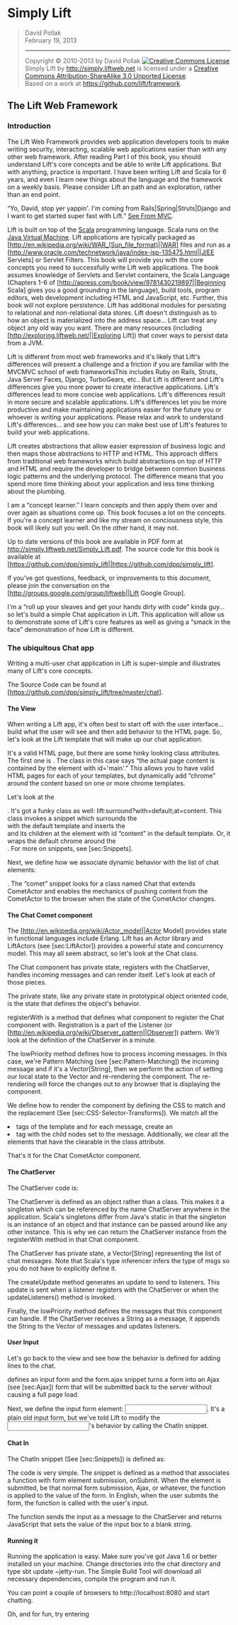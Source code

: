# Simply Lift

> David Pollak   
> February 19, 2013
> <hr>
> Copyright © 2010-2013 by David Pollak   
> <a rel="license" href="http://creativecommons.org/licenses/by-sa/3.0/deed.en_US"><img alt="Creative Commons License" style="border-width:0" src="http://i.creativecommons.org/l/by-sa/3.0/88x31.png" /></a>
> <br >
> Simply Lift</span> by <a href="http://simply.liftweb.net" rel="cc:attributionURL">http://simply.liftweb.net</a> is licensed under a <a rel="license" href="http://creativecommons.org/licenses/by-sa/3.0/deed.en_US">Creative Commons Attribution-ShareAlike 3.0 Unported License</a>.<br >Based on a work at <a  href="https://github.com/lift/framework" rel="dct:source">https://github.com/lift/framework</a>.


## The Lift Web Framework

### Introduction

The Lift Web Framework provides web application developers tools to make writing security, interacting, scalable web applications easier than with any other web framework. After reading Part I of this book, you should understand Lift's core concepts and be able to write Lift applications. But with anything, practice is important. I have been writing Lift and Scala for 6 years, and even I learn new things about the language and the framework on a weekly basis. Please consider Lift an path and an exploration, rather than an end point.

“Yo, David, stop yer yappin'. I'm coming from Rails|Spring|Struts|Django and I want to get started super fast with Lift.” <a href="#From-MVC">See From MVC</a>.

Lift is built on top of the [Scala](http://scala-lang.org) programming language. Scala runs on the [Java Virtual Machine](http://www.oracle.com/technetwork/java/index.html). Lift applications are typically packaged as [http://en.wikipedia.org/wiki/WAR_(Sun_file_format)||WAR] files and run as a [http://www.oracle.com/technetwork/java/index-jsp-135475.html||J/EE Servlets] or Servlet Filters. This book will provide you with the core concepts you need to successfully write Lift web applications. The book assumes knowledge of Servlets and Servlet containers, the Scala Language (Chapters 1-6 of [http://apress.com/book/view/9781430219897||Beginning Scala] gives you a good grounding in the language), build tools, program editors, web development including HTML and JavaScript, etc. Further, this book will not explore persistence. Lift has additional modules for persisting to relational and non-relational data stores. Lift doesn't distinguish as to how an object is materialized into the address space... Lift can treat any object any old way you want. There are many resources (including [http://exploring.liftweb.net/||Exploring Lift]) that cover ways to persist data from a JVM.

Lift is different from most web frameworks and it's likely that Lift's differences will present a challenge and a friction if you are familiar with the MVCMVC school of web frameworksThis includes Ruby on Rails, Struts, Java Server Faces, Django, TurboGears, etc.. But Lift is different and Lift's differences give you more power to create interactive applications. Lift's differences lead to more concise web applications. Lift's differences result in more secure and scalable applications. Lift's differences let you be more productive and make maintaining applications easier for the future you or whoever is writing your applications. Please relax and work to understand Lift's differences... and see how you can make best use of Lift's features to build your web applications.

Lift creates abstractions that allow easier expression of business logic and then maps those abstractions to HTTP and HTML. This approach differs from traditional web frameworks which build abstractions on top of HTTP and HTML and require the developer to bridge between common business logic patterns and the underlying protocol. The difference means that you spend more time thinking about your application and less time thinking about the plumbing.

I am a “concept learner.” I learn concepts and then apply them over and over again as situations come up. This book focuses a lot on the concepts. If you're a concept learner and like my stream on conciousness style, this book will likely suit you well. On the other hand, it may not.

Up to date versions of this book are available in PDF form at http://simply.liftweb.net/Simply_Lift.pdf. The source code for this book is available at [https://github.com/dpp/simply_lift||https://github.com/dpp/simply_lift].

If you've got questions, feedback, or improvements to this document, please join the conversation on the [http://groups.google.com/group/liftweb||Lift Google Group].

I'm a “roll up your sleaves and get your hands dirty with code” kinda guy... so let's build a simple Chat application in Lift. This application will allow us to demonstrate some of Lift's core features as well as giving a “smack in the face” demonstration of how Lift is different.

### The ubiquitous Chat app

Writing a multi-user chat application in Lift is super-simple and illustrates many of Lift's core concepts.

The Source Code can be found at [https://github.com/dpp/simply_lift/tree/master/chat].

#### The View

When writing a Lift app, it's often best to start off with the user interface... build what the user will see and then add behavior to the HTML page. So, let's look at the Lift template that will make up our chat application.



It's a valid HTML page, but there are some hinky looking class attributes. The first one is <body class="lift:content_id=main">. The class in this case says “the actual page content is contained by the element with id='main'.” This allows you to have valid HTML pages for each of your templates, but dynamically add “chrome” around the content based on one or more chrome templates.

Let's look at the <div id="main">. It's got a funky class as well: lift:surround?with=default;at=content. This class invokes a snippet which surrounds the <div> with the default template and inserts the <div> and its children at the element with id “content” in the default template. Or, it wraps the default chrome around the <div>. For more on snippets, see [sec:Snippets].

Next, we define how we associate dynamic behavior with the list of chat elements: <div class="lift:comet?type=Chat">. The “comet” snippet looks for a class named Chat that extends CometActor and enables the mechanics of pushing content from the CometActor to the browser when the state of the CometActor changes. 

#### The Chat Comet component

The [http://en.wikipedia.org/wiki/Actor_model||Actor Model] provides state in functional languages include Erlang. Lift has an Actor library and LiftActors (see [sec:LiftActor]) provides a powerful state and concurrency model. This may all seem abstract, so let's look at the Chat class.



The Chat component has private state, registers with the ChatServer, handles incoming messages and can render itself. Let's look at each of those pieces.

The private state, like any private state in prototypical object oriented code, is the state that defines the object's behavior.

registerWith is a method that defines what component to register the Chat component with. Registration is a part of the Listener (or [http://en.wikipedia.org/wiki/Observer_pattern||Observer]) pattern. We'll look at the definition of the ChatServer in a minute.

The lowPriority method defines how to process incoming messages. In this case, we're Pattern Matching (see [sec:Pattern-Matching]) the incoming message and if it's a Vector[String], then we perform the action of setting our local state to the Vector and re-rendering the component. The re-rendering will force the changes out to any browser that is displaying the component.

We define how to render the component by defining the CSS to match and the replacement (See [sec:CSS-Selector-Transforms]). We match all the <li> tags of the template and for each message, create an <li> tag with the child nodes set to the message. Additionally, we clear all the elements that have the clearable in the class attribute.

That's it for the Chat CometActor component.

#### The ChatServer

The ChatServer code is:



The ChatServer is defined as an object rather than a class. This makes it a singleton which can be referenced by the name ChatServer anywhere in the application. Scala's singletons differ from Java's static in that the singleton is an instance of an object and that instance can be passed around like any other instance. This is why we can return the ChatServer instance from the registerWith method in that Chat component.

The ChatServer has private state, a Vector[String] representing the list of chat messages. Note that Scala's type inferencer infers the type of msgs so you do not have to explicitly define it.

The createUpdate method generates an update to send to listeners. This update is sent when a listener registers with the ChatServer or when the updateListeners() method is invoked.

Finally, the lowPriority method defines the messages that this component can handle. If the ChatServer receives a String as a message, it appends the String to the Vector of messages and updates listeners.

#### User Input

Let's go back to the view and see how the behavior is defined for adding lines to the chat.

<form class="lift:form.ajax"> defines an input form and the form.ajax snippet turns a form into an Ajax (see [sec:Ajax]) form that will be submitted back to the server without causing a full page load.

Next, we define the input form element: <input class="lift:ChatIn" id="chat_in"/>. It's a plain old input form, but we've told Lift to modify the <input>'s behavior by calling the ChatIn snippet.

#### Chat In

The ChatIn snippet (See [sec:Snippets]) is defined as:



The code is very simple. The snippet is defined as a method that associates a function with form element submission, onSubmit. When the element is submitted, be that normal form submission, Ajax, or whatever, the function is applied to the value of the form. In English, when the user submits the form, the function is called with the user's input.

The function sends the input as a message to the ChatServer and returns JavaScript that sets the value of the input box to a blank string.

#### Running it

Running the application is easy. Make sure you've got Java 1.6 or better installed on your machine. Change directories into the chat directory and type sbt update ~jetty-run. The Simple Build Tool will download all necessary dependencies, compile the program and run it.

You can point a couple of browsers to http://localhost:8080 and start chatting.

Oh, and for fun, try entering <script>alert('I ownz your browser');<script> and see what happens. You'll note it's what you want to happen.

#### What you don't see

Excluding imports and comments, there are about 20 lines of Scala code to implement a multi-threaded, multi-user chat application. That's not a lot.

The first thing that's missing is synchronization or other explicit forms of thread locking. The application takes advantage of Actors and immutable data structures, thus the developer can focus on the business logic rather than the threading and locking primatives.

The next thing that's missing is routing and controllers and other stuff that you might have to do to wire up Ajax calls and polling for server-side changes (long or otherwise). In our application, we associated behavior with display and Lift took care of the rest (see [sec:Page-rewriting]).

We didn't do anything to explicitly to avoid cross-site scripting in our application. Because Lift takes advantage of Scala's strong typing and type safety (see [sec:Type-safety]), Lift knows the difference between a String that must be HTML encoded and an HTML element that's already properly encoded. By default, Lift applications are resistant to many of the OWASP top 10 security vulnerabilities (see [sec:Security]).

This example shows many of Lift's strengths. Let's expand the application and see how Lift's strengths continue to support the development of the application.









Chapter 7 Core Concepts



7.2 Box/Option

Scala has a ton of nice features. One of the features that I was slow to adopt, until Burak Emir gently reminded me a bunch of times, is "Options". Read on about Options, Boxes, and how Lift makes good use of them to make clean, error resistant code. If you come from an imperative (Java, Ruby) background, you'll probably recognize the following code:

x = someOperation 

Okay, so that's pseudo-code, but there are tons of operation, guard, operation, guard, blah blah constructs.

Further, null/nil are passed around as failures. This is especially bad when it's null, but it's pretty bad when it's nil because it's not clear to the consumer of the API that there can be a "call failed" return value.

In Java, null is a non-object. It has no methods. It is the exception to the statically typed rule (null has no class, but any reference of any class can be set to null.) Invoking a method on null has one and only one result: an exception is thrown. null is often returned from methods as a flag indicating that the method ran successfully, but yielded no meaningful value. For example, CardHolder.findByCreditCardNumber("2222222222") In fact, the guy who invented null called it a [http://www.infoq.com/presentations/Null-References-The-Billion-Dollar-Mistake-Tony-Hoare||billion dollar mistake].

Ruby has nil which is marginally better than null. nil is a real, singleton object. There's only one instance of nil in the whole system. It has methods. It is a subclass of Object. Object has a method called "nil?" which returns false, except the nil singleton overrides this method to return true. nil is returned much like null in Java. It's the "no valid answer" answer.

Scala does something different.

There's an abstract class, called Option. Options are strongly typed. They are declared Option[T]. This means an Option can be of any type, but once its type is defined, it does not change. There are two subclasses of Option: Some and None. None is a singleton (like nil). Some is a container around the actual answer. So, you might have a method that looks like:

def findUser(name: String): Option[User] = {  

Some, you've got a findUser method that returns either Some(User) or None. So far, it doesn't look a lot different than our example above. So, to confuse everyone, I'm going to talk about collections for a minute.

A really nice thing in Scala (yes, Ruby has this too) is rich list operations. Rather than creating a counter and pulling list (array) elements out one by one, you write a little function and pass that function to the list. The list calls the function with each element and returns a new list with the values returned from each call. It's easier to see it in code:

    scala> List(1,2,3).map(x => x * 2)

The above code multiplies each list item by two and "map" returns the resulting list. Oh, and you can be more terse, if you want:

    scala> List(1,2,3).map(_ * 2)

You can nest map operations:

    scala> List(1,2,3).map(x => List(4,5,6).map(y => x * y))

And, you can "flatten" the inner list:

scala> List(1,2,3).flatMap(x => List(4,5,6).map(y => x * y))Finally, you can "filter" only the even numbers from the first list:

scala> List(1,2,3).filter(_ % 2 == 0). flatMap(x => List(4,5,6).map(y => x * y))But, as you can see, the map/flatMap/filter stuff gets pretty verbose. Scala introduced a "for" comprehension to make the code more readable:

scala> for { 

Okay, but what does this have to do with Option[T]?

Turns out that Option implements map, flatMap, and filter (the methods necessary for the Scala compiler to use in the 'for' comprehension). Just as a side note, when I first encountered the phrase "'for' comprehension", I got scared. I've been doing programming for years and never heard of a "comprenhension" let alone a 'for' one. Turns out, that there's nothing fancy going on, but "'for' comprehension" is just a term of art for the above construct.

So, the cool thing is that you can use this construct very effectively. The first example is simple:

scala> for {x <- Some(3); y <- Some(4)} yield x * y 

"That's nice, you just wrote a lot of code to multiply 3 by 4."

Let's see what happens if we have a "None" in there:

scala> val yOpt: Option[Int] = None

So, we get a "None" back. How do we turn this into a default value?

scala> (for {x <- Some(3); y <- yOpt} yield x * y) getOrElse -1 

scala> (for {x <- Some(3); y <- Some(4)} yield x * y) getOrElse -1

Note that the "getOrElse" code is "passed by name". Put another way, that code is only executed if the "else" clause is valid.

Lift has an analogous construct called Box.

A Box can be Full or not. A non-Full Box can be the Empty singleton or a Failure. A Failure carries around information about why the Box contains no value.

Failure is very helpful because you can carry around information to display an error... an HTTP response code, a message, what have you.

In Lift, I put this all together in the following way:

• methods that return request parameters return Box[String] 

• finder methods on models (not find all, just the ones that return a single instance) return Box[Model]

• any method that would have returned a null if I was writing in Java returns a Box[T] in Lift 

That means you get code that looks like:

scala> for {id <- S.param("id") ?~ "id param missing"

There's no explicit guard/test to see if the "id" parameter was passed in and there's no explicit test to see if the user was found.

Note also that this code is completely type-safe. While there was no explicit type declarations, the compiler was able to figure out what types the various objects were.

So, let's look at the code inside a REST handler:

serve { 

If the id parameter is missing, present a nice error message and return a 401 (okay... this is random, but you get the point). And by default, if the user isn't found, return a 404 with the error that the user isn't found.

Here's what it looks like using wget:

dpp@bison:~/lift_sbt_prototype$ wget http://localhost:8080/user/info.xml

One more thing about Box and Option... they lead to less complex, more maintainable code. Even if you didn't know anything about Scala or Lift, you can read the XML serving code and the console exchange and figure out what happened any why it happened. This is a lot more readable than deeply nested if statements. And if it's readable, it's maintainable.

I hope this is an understandable introduction to Scala's Option class and 'for' comprehension and how Lift makes use of these tools.

7.3 S/SHtml

7.4 Boot

7.5 SiteMap

7.6 GUIDs

A core concept in Lift is GUIDs. GUIDs are globally unique identifiers used to associate something in the browser with a function on the server. GUIDs make Lift more secure because they make replay attacks very difficult and GUIDs make it easier to develop complex, stateful, interactive applications because the developer spends more time on business logic and less time on the plumbing of it.

7.6.1 How GUIDs are generated

7.6.2 Where they are used 

7.7 LiftRules

7.8 SessionVars and RequestVars

7.9 Helpers



7.11 Client-side behavior invoking server-side functions

7.12 Ajax

7.13 Comet

7.14 LiftActor

7.15 Pattern Matching

7.16 Type safety

7.17 Page rewriting

7.18 Security

Chapter 8 Common Patterns





8.2 Dependency Injection

Dependency injection is an important topic in the Java world. It's important because Java lacks certain basic features (e.g., functions) that tend to bind abstract interfaces to concrete implementations. Basically, it's so much easier to do MyInterface thing = new MyInterfaceImpl(), so most developers do just that. 

Scala's [http://scala.sygneca.com/patterns/component-mixins||cake pattern] goes a long way to help developers compose complex behaviors by combining Scala traits. Jonas Bonér wrote an excellent piece on [http://jonasboner.com/2008/10/06/real-world-scala-dependency-injection-di.html||Dependency Injection].

The cake pattern only goes half way to giving a Java developer complete dependency injection functionality. The cake pattern allows you to compose the complex classes out of Scala traits, but the cake pattern is less helpful in terms of allowing you to make dynamic choices about which combination of cake to vend in a given situation. Lift provides extra features that complete the dependency injection puzzle. 

8.2.1 Lift Libraries and Injector

Lift is both a web framework and a set of Scala libraries. Lift's common, actor, json, and util packages provide common libraries for Scala developers to build their application. Lift's libraries are well tested, widely used, well supported, and released on a well defined schedule (montly milestones, quarterly releases). 

Lift's Injector trait forms the basis of dependency injection: 

/** 

You can use this trait as follows: 

object MyInjector extends Injector {...}

The reason that the instance of MyThing is in a Box is because we're not guaranteed that MyInjector knows how to create an instance of Thing. Lift provides an implementation of Injector called SimpleInjector that allows you to register (and re-register) functions for injection:

object MyInjector extends SimpleInjector

This isn't bad... it allows us to define a function that makes the injection-time decision, and we can change the function out during runtime (or test-time.) However, there are two problems: getting Boxes for each injection is less than optimal. Further, globally scoped functions mean you have to put a whole bunch of logic (test vs. production vs. xxx) into the function. SimpleInjector has lots of ways to help out.

object MyInjector extends SimpleInjector {

Inject has a futher trick up its sleave... with Inject, you can scope the function... this is helpful for testing and if you need to change behavior for a particular call scope:

MyInjector.thing.doWith(new Thing with SpecialThing {}) { 

Within the scope of the doWith call, MyInjector.thing will vend instances of SpecialThing. This is useful for testing as well as changing behavior within the scope of the call or globally. This gives us much of the functionality we get with dependency injection packages for Java. But within Lift WebKit, it gets better.

8.2.2 Lift WebKit and enhanced injection scoping 

Lift's WebKit offers broad ranging tools for handling HTTP requests as well as HTML manipulation.

Lift WebKit's Factory extends SimpleInjector, but adds the ability to scope the function based on current HTTP request or the current container session:

object MyInjector extends Factory {  

WebKit's LiftRules is a Factory and many of the properties that LiftRules contains are FactoryMakers. This means that you can change behavior during call scope (useful for testing):

LiftRules.convertToEntity.doWith(true) { ... test that we convert certain characters to entities} 

Or based on the current request (for example you can change the rules for calculating the docType during the current request):

if (isMobileReqest) LiftRules.docType.request.set((r: Req) => Full(DocType.xhtmlMobile))

Or based on the current session (for example, changing maxConcurrentRequests based on some rules when a session is created):

if (browserIsSomethingElse) LiftRules.maxConcurrentRequests.session.set((r: Req) => 32) 

8.2.3 Conclusion 

Lift's SimpleInjector/Factory facilities provide a powerful and flexible mechanism for vending instances based on a global function, call stack scoping, request and session scoping and provides more flexible features than most Java-based dependency injection frameworks without resorting to XML for configuration or byte-code rewriting magic.

8.3 Modules

Lift has supported modules from the first version of the project in 2007. Lift's entire handling of the HTTP request/response cycle is open to hooks. Further, Lift's templating mechanism where resulting HTML pages are composed by transforming page content via snippets (See [sec:Snippets]) which are simply functions that take HTML and return HTML: NodeSeq => NodeSeq. Because Lift's snippet resolution mechanism is open and any code referenced in Boot (See [sec:Boot]), any code can be a Lift “module” by virtue of registering its snippets and other resources in LiftRules. Many Lift modules already exist including PayPal, OAuth, OpenID, LDAP, and even a module containing many jQuery widgets.

The most difficult issue relating to integration of external modules into Lift is how to properly insert the module's menu items into a SiteMap (See [sec:SiteMap-1]) menu hierarchy. Lift 2.2 introduces a more flexible mechanism for mutating the SiteMap: SiteMap mutators. SiteMap mutators are functions that rewrite the SiteMap based on rules for where to insert the module's menus in the menu hierarchy. Each module may publish markers. For example, here are the markers for ProtoUser:

/**

The module also makes a SiteMap mutator available, this can either be returned from the module's init method or via some other method on the module. ProtoUser makes the sitemapMutator method available which returns a SiteMap => SiteMap.

The application can add the marker to the appropriate menu item:

Menu("Home") / "index" >> User.AddUserMenusAfter

And when the application registers the SiteMap with LiftRules, it applies the mutator:

LiftRules.setSiteMapFunc(() => User.sitemapMutator(sitemap()))

Because the mutators are composable:

val allMutators = User.sitemapMutator andThen FruitBat.sitemapMutator

For each module, the implementation of the mutators is pretty simple:

  private lazy val AfterUnapply = SiteMap.buildMenuMatcher(_ == AddUserMenusAfter)

We've defined some extractors that help with pattern matching. SiteMap.buildMenuMatcher is a helper method to make building the extractors super-simple. Then we supply a PartialFunction[Menu, List[Menu]] which looks for the marker LocParam and re-writes the menu based on the marker. If there are no matches, the additional rule is fired, in this case, we append the menus at the end of the SiteMap.



Chapter 9 Built-in Snippets

9.1 CSS

9.2 Msgs

9.3 Msg

9.4 Menu

9.5 A

9.6 Children

9.7 Comet

9.8 Form

9.9 Ignore

9.10 Loc

9.11 Surround

9.12 TestCond

9.13 Embed

9.14 Tail

9.15 WithParam

9.16 VersionInfo

9.17 SkipDocType

9.18 XmlGroup

9.19 LazyLoad

9.20 WithResourceId

Chapter 10 SiteMap

Chapter 11 REST

Lift makes providing REST-style web services very simple.

First, create an object that extends RestHelper:

import net.liftweb.http._

And hook your changes up to Lift in Boot.scala:

LiftRules.dispatch.append(MyRest) // stateful -- associated with a servlet container session

Within your MyRest object, you can define which URLs to serve:

serve {  

The above code uses the suffix of the request to determine the response type. Lift supports testing the Accept header for a response type:

serve {  

The above can also be written:

serve { 

Note: If you want to navigate your Web Service, you must remember to add a *.xml or *.json (depending in what you have implemented) at the end of the URL: http://localhost:8080/XXX/api/static/call.json http://localhost:8080/XXX/api/static/call.xml 

Because the REST dispatch code is based on Scala’s pattern matching, we can extract elements from the request (in this case the third element will be extracted into the id variable which is a String:

serve { And with extractors, we convert an element to a particular type and only succeed with the pattern match (and the dispatch) if the parameter can be converted. For example:

serve { 

In the above example, id is extracted if it can be converted to a Long.

Lift’s REST helper can also extract XML or JSON from a POST or PUT request and only dispatch the request if the XML or JSON is valid:

serve { 

There may be cases when you want to have a single piece of business logic to calculate a value, but then convert the value to a result based on the request type. That’s where serveJx comes in … it’ll serve a response for JSON and XML requests. If you define a trait called Convertable:

trait Convertable {

Then define a pattern that will convert from a Convertable to a JSON or XML:

implicit def cvt: JxCvtPF[Convertable] = { case (JsonSelect, c, _) => c.toJson case (XmlSelect, c, _) => c.toXml } 

And anywhere you use serveJx and your pattern results in a Box[Convertable], the cvt pattern is used to generate the appropriate response:

serveJx { 

Or:

// extract the parameters, create a user 

In the above example, if the firstname parameter is missing, the response will be a 400 with the response body “firstname parameter missing”. If the lastname parameter is missing, the response will be a 404 with the response body “lastname parameter missing”.

Chapter 12 MVC (If you really want it)



Part II Recipes





Chapter 19 Embedding JavaScript in an HTML page

19.1 Problem

What am I doing wrong? I'm trying to output a javascript object into the page (so my front end guy can do some stuff with the data without parsing it out of elements by id) but it's replacing all the double quotes with &quot; (only in view source - if I inspect it then firebug converts them to double quotes again)

I've copied the example from Exploring Lift, but it still does the same:

& ".data_as_object *" #> {

Becomes:

<div class="data_as_object" style="display: none;">var myObject =

I've noticed that if what I'm outputting is a number rather than a string then it's fine.

19.2 Solution

Try:

& ".data_as_object *" #> {

JsExp are also Nodes, so they render out, but they render out escaped. Putting Script() around them turns them into:

<script>

Part III Questions and Answers

Chapter 20 Scaling

Lift is a web framework built on the Scala programming language. Lift takes advantage of many of Scala's features that allow developers to very concisely code secure, scalable, highly interactive web applications. Lift provides a full set of layered abstractions on top of HTTP and HTML from "close to the metal" REST abstractions up to transportation agnostic server push (Comet) support. Scala compiles to JVM byte-code and is compatible with Java libraries and the Java object model. Lift applications are typically deployed as WAR files in J/EE web containers... Lift apps run in Tomcat, Jetty, Glassfish, etc. just like any other J/EE web application. Lift apps can generally be monitored and managed just like any Java web app. Web Applications, Sessions, and State. All web applications are stateful in one way or another. Even a "static" web site is made up of the files that are served... the application's state is defined in those files. The site content may be served out of a database, but the content served does not depend on identity of the user or anything about the HTTP request except the contents of the HTTP request. These contents can include the URI, parameters, and headers. The complete value of the response can be calculated from the request without referencing any resources except the content resources. For the purpose of this discussion, I will refer to these as session-less requests. News sites like the UK Guardian, MSNBC, and others are prototypical examples of this kind of site. Sessions. Some applications are customized on a user-by-user basis. These applications include the likes of Foursquare and others where many HTTP requests make up a "session" in which the results of previous HTTP requests change the behavior of future HTTP requests. Put in concrete terms, a user can log into a site and for some duration, the responses are specific to that user. There are many mechanisms for managing sessions, but the most common and secure method is creating a cryptographically unique token (a session id), and putting that token in the Set-Cookie response header such that the browser will present that Cookie in subsequent HTTP requests for a certain period of time. The server-side state is referenced by the Cookie and the state is made available to the web application during the scope of servicing the request and any mutations the web app makes to session state during the request are kept on the server and are available to the application in subsequent requests. Another available technique for managing state is to serialize application state in the Cookie and deliver it to the browser such that the server is not responsible for managing state across requests. As we've recently discovered, this is a tremendously insecure way to manage application state. Further, for any moderately complex application, the amount of data the needs to be transferred as part of each request and response is huge. Migratory Sessions. Many web application managers allow for server-managed sessions to migrate across a cluster of web application servers. In some environments such as Ruby on Rails, this is a hard requirement because only one request at a time can be served per process, thus for any moderate traffic site, there must be multiple processes serving pages. There are many strategies for migrating state across processes: storing state on disk, in memcached, in a database (relational or NoSQL), or having some proprietary cluster communications protocol. In any of these scenarios sessions can migrate across the grid of processes serving requests for a given web application. Web applications that support migratory state are often referred to as "stateless" because the session state does not reside in the same process as the web application. Session Affinity. Some applications require that all requests related to a particular session are routed to the same process and that process keeps session-related content in local memory. In a cluster, there are multiple mechanisms for achieving session affinity... the two most popular being HAProxy and Nginx. Availability, Scalability, Security, Performance, and User Experience. There are many vectors on which to measure the overall-quality of a web application. Let's take a quick peek at each one. Availability. Availability of an application is the amount of time it gives a meaningful response to a request. Highly available applications generally span multiple pieces of hardware and often multiple data centers. Highly available applications are also typically available during upgrades of part of the system that makes up the application. Highly available applications have very few single points of failure and those single points of failure are usually deployed on very reliable hardware. Scalability. A scalable application can, within certain bounds, respond with similar performance to increased load by adding hardware to process more load. No system is infinitely or linearly scalable. However, many systems have grossly disproportionate load demands such that, for example, you can add a lot of web application front-ends to a Rails application before there's enough load on the back-end RDBMS such that scaling is impaired.

Security. The Internet is a dangerous place and no request that is received from the Internet can be trusted. Applications, frameworks, systems and everything else must be designed to be secure and resist attacks. The most common attacks on web application are listed in the OWASP Top Ten. Performance. Web application performance can be measured on two vectors: response time to a request and system resources required to service the request. These two vectors are inter-dependent. User Experience. The user experience of a web app is an important measure of its quality. User experience can be measured on many different vectors including perceived responsiveness, visual design, interactivity, lack of "hicups", etc. Ultimately, because we're building applications for users, the user experience is very important. Lift's trade-offs. Given the number and complexity related to the quality of a web application, there are a lot of trade-offs, implicit and explicit, to building a framework that allows developers and business people to deliver a great user experience. Let's talk for a minute about what Lift is and what it isn't. Lift is a web framework. It provides a set of abstractions over HTTP and HTML such that developers can write excellent web applications. Lift is persistence agnostic. You can use Lift with relational databases, file systems, NoSQL data stores, mule carts, etc. As long as you can materialize an object into the JVM where Lift is running, Lift can make use of that object. Lift sits on top of the JVM. Lift applications execute in the Java Virtual Machine. The JVM is a very high performance computing system. There are raging debates as to the relative performance of JVM code and native machine code. No matter which benchmarks you look at, the JVM is a very fast performer. Lift apps take advantage of the JVM's performance characteristics. Moderately complex Lift apps that access the database can serve 1,000+ requests per second on quad-core Intel hardware. Even very complex Lift apps that make many back-end calls per request can serve hundreds of requests per second on EC2 large instances. Lift as proxy. Many web applications, typically REST applications, provide a very thin layer on top of a backing data store. The web application serves a few basic functions to broker between the HTTP request and the backing store. These functions include: request and parameter validation, authentication, parameter unpacking, back-end service request, and translation of response data to wire format (typically XML or JSON). Lift can service these kinds of requests within the scope of a session or without any session at all, depending on application design. For more information on Lift's REST features, see Lift RestHelper. When running these kinds of services, Lift apps can be treated without regard for session affinity. Lift as HTML generator. Lift has a powerful and secure templating mechanism. All Lift templates are expressed as valid XML and during the rendering process, Lift keeps the page in XML format. Pages rendered via Lift's templating mechanism are generally resistant to cross site scripting attacks and other attacks that insert malicious content in rendered pages. Lift's templating mechanism is designer friendly yet supports complex and powerful substitution rules. Further, the rendered page can be evaluated and transformed during the final rendering phase to ensure that all script tags are at the bottom of the page, all CSS tags are at the top, etc. Lift's templating mechanism can be used to serve sessionless requests or serve requests within the context of a session. Further, pages can be marked as not requiring a session, yet will make session state available if the request was made in the context of a container session. Lift page rendering can even be done in parallel such that if there are long off-process components on the page (e.g., advertising servers), those components can be Sessionless Lift, forms and Ajax Lift applications can process HTML forms and process Ajax requests even if there's no session associated with the request. Such forms and Ajax requests have to have stable field names and stable URLs, but this is the same requirement as most web frameworks including Struts, Rails, and Django impose on their applications. In such a mode, Lift apps have the similar characteristics to web apps written on tops of Struts, Play, JSF and other popular Java web frameworks. Lift as Secure, Interactive App Platform Lift features require session affinity: GUID to function mapping, type-safe SessionVars and Comet. Applications that take advantage of these features need to have requests associated with the JVM that stores the session. I'll discuss the reason for this limitation, the down-side to the limitation, the downside to migratory session, and the benefits of these features. Application servers that support migratory sessions (sessions that are available to application servers running in multiple address spaces/processes) require a mechanism for transferring the state information between processes. This is typically (with the exception of Terracotta) done by serializing the stored data. Serialization is the process of converting rich data structures into a stream of bytes. Some of Scala's constructs are hard or impossible to serialize. For example, local variables that are mutated within a closure are promoted from stack variables to heap variables. When those variables are serialized at different times, the application winds up with two references even though the references are logically the same. Lift makes use of many of these constructs (I'll explain why next) and Lift's use of these constructs makes session serialization and migration impossible. It also means that Lift's type-safe SessionVars are not guaranteed to be serialized. One of the key Lift constructs is to map a cryptographically unique identifier in the browser to a function on the server. Lift uses Scala functions which close over scope, including all of the variables referenced by the function. This means that it's not necessary to expose primary keys to the client when editing a record in the database because the primary key of the record or the record itself is known to the function on the server. This guards against OWASP Vulnerability A4, Insecure Object References as well as Replay Attacks. From the developer's standpoint, writing Lift applications is like writing a VisualBasic application... the developer associates the user action with a function. Lift supplies the plumbing to bridge between the two. Lift's GUID to function mapping extends to Lift's Ajax support. Associating a button, checkbox, or other HTML element with an Ajax call is literally a single line: SHtml.ajaxButton(<b>PressMe</b>, () => Alert("You pressed a button at "+Helpers.currentTimeFormatted) Lift's Ajax support is simple, maintainable, and secure. There's no need to build and maintain routing. Lift has the most advanced server-push/Comet support of any web framework or any other system currently available. Lift's comet support relies on session affinity. Lift's comet support associates an Actor with a section of screen real estate. A single browser window may have many pieces of screen real estate associated with many of Lift's CometActors. When state changes in the Actor, the state change is pushed to the browser. Lift takes care of multiplexing a single HTTP connection to handle all the comet items on a given page, the versioning of the change deltas (if the HTTP connection is dropped while 3 changes become available, all 3 of those changes are pushed when the next HTTP request is made.) Further, Lift's comet support will work the same way once web sockets are available to the client and server... there will be no application code changes necessary for web sockets support. Lift's comet support requires that the connect is made from the browser back to the same JVM in which the CometActors are resident... the same JVM where the session is located.

The downside to Lift's session affinity requirement mainly falls on the operations team. They must use a session aware load balancer or other mechanism to route incoming requests to the server that the session is associated with. This is easily accomplished with HAProxy and Nginx. Further, if the server running a given session goes down, the information associated with that session is lost (note that any information distributed off-session [into a database, into a cluster of Akka actors, etc.] is preserved.) But, Lift has extended session facilities that support re-creation of session information in the event of session lost. Lift also has heart-beat functionality so that sessions are kept alive as long as a browser page is open to the application, so user inactivity will not result in session timeouts.

Compared to the operational cost of a session aware load balancer, there are many costs associated with migratory sessions. First, there must be a persistence mechanism for those sessions. Memcached is an unreliable mechanism as memcached instances have no more stability than the JVM which hosts the application and being a cache, some sessions may get expired. Putting session data in backing store such as MySQL or Cassandra increases the latency of requests. Further, the costs of serializing state, transmitting the state across the network, storing it, retrieving it, transmitting it across the network, and deserializing it all costs a lot of cycles and bandwidth. When your Lift application scales beyond a single server, beyond 100 requests per second, the costs of migrating state on every request becomes a significant operational issue.

Session serialization can cause session information loss in the case of multiple requests being executed in multiple processes. It's common to have multiple tabs/windows open to the same application. If session data is serialized as a blob and two different requests from the same server are being executed at the same time, the last request to write session data into the store will over-write the prior session data. This is a concurrency problem and can lead to hard to debug issues in production because reproducing this kind of problem is non-trivial and this kind of problem is not expected by developers.

The third issue with migratory sessions and session serialization is that the inability to store complex information in the session (e.g., a function that closes over scope) means that the developer has to write imperative code to serialize session state to implement complex user interactions like multi-screen wizards (which is a 400 line implementation in Lift). These complex, hand written serializations are error prone, can introduce security problems and are non-trivial to maintain.

The operational costs of supporting session affinity are not materially different from the operational costs of providing backing store for migratory sessions. On the other hand, there are many significant downsides to migratory sessions. Let's explore the advantages of Lift's design.

Lift's use of GUIDs associated with functions on the server: Increase the security of the application by guarding against cross site request forgeries, replay attacks, and insecure object references Decrease application development and maintenance time and costs Increase application interactivity, thus a much better user experience Increase in application richness because of simpler Ajax, multi-page Wizards, and Comet Improved application performance because fewer cycles are spent serializing and transmitting session information No difference in scalability... just add more servers to the front end to scale the front end of your application The positive attributes of Lift's design decisions are evident at Foursquare which handles thousands of requests per second all served by Lift. There are very few sites that have more traffic than Foursquare. They have scaled their web front end successfully and securely with Lift. Other high volume sites including Novell are successfully scaling with Lift. If you are scaling your site, there are also commercial Lift Cloud manager tools that can help manage clusters of Lift's session requirements. Conclusion Lift provides a lot of choices for developing and deploying complex web applications. Lift can operate in a web container like any other Java web framework. If you choose to use certain Lift features and you are deploying across multiple servers, you need to have a session aware load balancer. Even when using Lift's session-affinity dependent features, Lift applications have higher performance, identical availability, identical scalability, better security, and better user experience than applications written with web frameworks such as Ruby on Rails, Struts, and GWT.

Chapter 21 How Lift does function/GUID mapping

Chapter 22 How Lift does Comet

I can speak to Lift's Comet Architecture which was selected by Novell to power their Pulse product after they evaluated a number of different technologies.

Lift's Comet implementation uses a single HTTP connection to poll for changes to an arbitrary number of components on the page. Each component has a version number. The long poll includes the version number and the component GUID. On the server side, a listener is attached to all of the GUIDs listed in the long poll requests. If any of the components has a higher version number (or the version number increases during the period of the long poll), the deltas (a set of JavaScript describing the change from each version) is sent to the client. The deltas are applied and the version number on the client is set to the highest version number for the change set.

Lift integrates long polling with session management so that if a second request comes into the same URL during a long poll, the long poll is terminated to avoid connection starvation (most browsers have a maximum of 2 HTTP connections per named server). Lift also supports DNS wild-carded servers for long poll requests such that each tab in the browser can do long polling against a different DNS wildcarded server. This avoids the connection starvation issues.

Lift dynamically detects the container the Servlet is running in and on Jetty 6 & 7 and (soon) Glassfish, Lift will use the platform's "continuations" implementation to avoid using a thread during the long poll.

Lift's JavaScript can sit on top of jQuery and YUI (and could sit on top of Prototype/Scriptaculous as well.) The actual polling code includes back-off on connection failures and other "graceful" ways of dealing with transient connection failures.

I've looked at Atmosphere and CometD (both JVM-oriented Comet technologies). Neither had (at the time I evaluated them) support for multiple components per page or connection starvation avoidance.



Part IV Misc

Chapter 24 Releases





